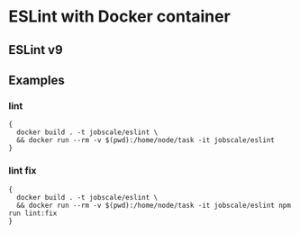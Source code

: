 # ESLint with Docker container

## ESLint v9

## Examples

### lint

```
{
  docker build . -t jobscale/eslint \
  && docker run --rm -v $(pwd):/home/node/task -it jobscale/eslint
}
```

### lint fix

```
{
  docker build . -t jobscale/eslint \
  && docker run --rm -v $(pwd):/home/node/task -it jobscale/eslint npm run lint:fix
}
```
